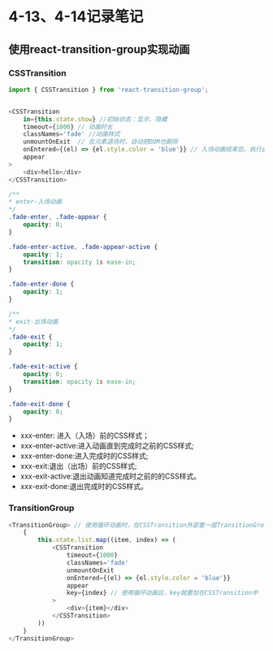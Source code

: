 # 4-13、4-14记录笔记
## 使用react-transition-group实现动画
### CSSTransition
```js
import { CSSTransition } from 'react-transition-group';


<CSSTransition
	in={this.state.show} //初始状态：显示、隐藏
	timeout={1000} // 动画时长
	classNames='fade' //动画样式
	unmountOnExit  // 在元素退场时，自动把DOM也删除
	onEntered={(el) => {el.style.color = 'blue'}} // 入场动画结束后，执行此js语句
	appear
>
	<div>hello</div>
</CSSTransition>
```

```css
/**
* enter-入场动画
*/
.fade-enter, .fade-appear {
	opacity: 0;
}

.fade-enter-active, .fade-appear-active {
	opacity: 1;
	transition: opacity 1s ease-in;
}

.fade-enter-done {
	opacity: 1;
}

/**
* exit-出场动画
*/
.fade-exit {
	opacity: 1;
}

.fade-exit-active {
	opacity: 0;
	transition: opacity 1s ease-in;
}

.fade-exit-done {
	opacity: 0;
}
```

- xxx-enter: 进入（入场）前的CSS样式；
- xxx-enter-active:进入动画直到完成时之前的CSS样式;
- xxx-enter-done:进入完成时的CSS样式;
- xxx-exit:退出（出场）前的CSS样式;
- xxx-exit-active:退出动画知道完成时之前的的CSS样式。
- xxx-exit-done:退出完成时的CSS样式。

### TransitionGroup
```js
<TransitionGroup> // 使用循环动画时，在CSSTransition外部套一层TransitionGroup
	{
		this.state.list.map((item, index) => (
			<CSSTransition
				timeout={1000}
				classNames='fade'
				unmountOnExit
				onEntered={(el) => {el.style.color = 'blue'}}
				appear
				key={index} // 使用循环动画后，key就要加在CSSTransition中
			>
				<div>{item}</div>
			</CSSTransition>
		))
	}
</TransitionGroup>
```
